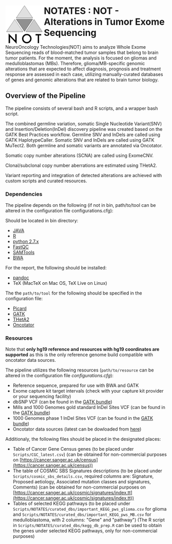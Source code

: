 # <img src="Scripts/NOT_logo.png" align="left" height=120/> NOTATES : NOT - Alterations in Tumor Exome Sequencing
NeuroOncology Technologies(NOT) aims to analyze Whole Exome Sequencing reads of blood-matched tumor samples that belong to brain tumor patients. For the moment, the analysis is focused on gliomas and medulloblastomas (MBs). Therefore, glioma/MB-specific genomic alterations that are expected to affect diagnosis, prognosis and treatment response are assessed in each case, utilizing manually-curated databases of genes and genomic alterations that are related to brain tumor biology.

## Overview of the Pipeline
The pipeline consists of several bash and R scripts, and a wrapper bash script.

The combined germline variation, somatic Single Nucleotide Variant(SNV) and Insertion/Deletion(InDel) discovery pipeline was created based on the GATK Best Practices workflow. Germline SNV and InDels are called using GATK HaplotypeCaller. Somatic SNV and InDels are called using GATK MuTect2. Both germline and somatic variants are annotated via Oncotator.

Somatic copy number alterations (SCNA) are called using ExomeCNV.

Clonal/subclonal copy number aberrations are estimated using THetA2.

Variant reporting and integration of detected alterations are achieved with custom scripts and curated resources.

### Dependencies
The pipeline depends on the following (if not in bin, path/to/tool can be altered in the configuration file configurations.cfg):

Should be located in bin directory:

- [JAVA](https://www.java.com/en/download/manual.jsp)
- [R](https://www.r-project.org)
- [python 2.7.x](https://www.python.org/downloads/)
- [FastQC](http://www.bioinformatics.babraham.ac.uk/projects/fastqc/)
- [SAMTools](http://samtools.sourceforge.net/)
- [BWA](http://bio-bwa.sourceforge.net/)

For the report, the following should be installed:

- [pandoc](http://pandoc.org/)
- TeX (MacTeX on Mac OS, TeX Live on Linux)

The the `path/to/tool` for the following should be specified in the configuration file:

- [Picard](http://broadinstitute.github.io/picard/index.html)
- [GATK](https://software.broadinstitute.org/gatk/)
- [THetA2](http://compbio.cs.brown.edu/projects/theta/)
- [Oncotator](https://github.com/broadinstitute/oncotator/releases)

### Resources
Note that **only hg19 reference and resources with hg19 coordinates are supported** as this is the only reference genome build compatible with oncotator data sources.

The pipeline utilizes the following resources (`path/to/resource` can be altered in the configuration file _configurations.cfg_):

- Reference sequence, prepared for use with BWA and GATK
- Exome capture kit target intervals (check with your capture kit provider or your sequencing facility)
- dbSNP VCF (can be found in the [GATK bundle])
- Mills and 1000 Genomes gold standard InDel Sites VCF (can be found in the [GATK bundle])
- 1000 Genomes phase 1 InDel Sites VCF (can be found in the [GATK bundle])
- Oncotator data sources (latest can be dowloaded from [here](https://personal.broadinstitute.org/lichtens/oncobeta/oncotator_v1_ds_Jan262015.tar.gz))

[GATK bundle]: https://gatk.broadinstitute.org/hc/en-us/articles/360035890811-Resource-bundle

Additionaly, the following files should be placed in the designated places:

- Table of Cancer Gene Census genes (to be placed under `Scripts/CGC_latest.csv`) (can be obtained for non-commercial purposes on [https://cancer.sanger.ac.uk/census](https://cancer.sanger.ac.uk/census))
- The table of COSMIC SBS Signatures descriptions (to be placed under `Scripts/cosmic_sbs_details.csv`, required columns are: Signature, Proposed aetiology, Associated mutation classes and signatures, Comments) (can be obtained for non-commercial purposes on [https://cancer.sanger.ac.uk/cosmic/signatures/index.tt](https://cancer.sanger.ac.uk/cosmic/signatures/index.tt))
- Tables of selected KEGG pathways (to be placed under `Scripts/NOTATES/curated_dbs/important_KEGG_pws_glioma.csv` for glioma and `Scripts/NOTATES/curated_dbs/important_KEGG_pws_MB.csv` for medulloblastoma, with 2 columns: "Gene" and "pathway") (The R script in `Scripts/NOTATES/curated_dbs/kegg_db_prep.R` can be used to obtain the genes under selected KEGG pathways, only for non-commercial purposes)
